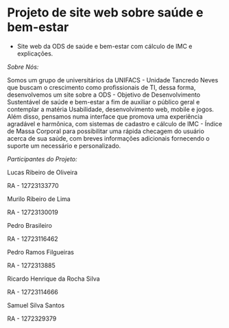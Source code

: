 # Projeto de site web sobre saúde e bem-estar
- Site web da ODS de saúde e bem-estar com cálculo de IMC e explicações.


*Sobre Nós:*

Somos um grupo de universitários da UNIFACS - Unidade Tancredo Neves que buscam o crescimento como profissionais de TI, dessa forma, desenvolvemos um site sobre a ODS - Objetivo de Desenvolvimento Sustentável de saúde e bem-estar a fim de auxiliar o público geral e contemplar a matéria Usabilidade, desenvolvimento web, mobile e jogos. Além disso, pensamos numa interface que promova uma experiência agradável e harmônica, com sistemas de cadastro e cálculo de IMC - Índice de Massa Corporal para possibilitar uma rápida checagem do usuário acerca de sua saúde, com breves informações adicionais fornecendo o suporte um necessário e personalizado.

*Participantes do Projeto:*

Lucas Ribeiro de Oliveira

RA - 12723133770

Murilo Ribeiro de Lima 

RA - 12723130019

Pedro Brasileiro

RA - 12723116462

Pedro Ramos Filgueiras

RA - 1272313885

Ricardo Henrique da Rocha Silva

RA - 12723114666

Samuel Silva Santos

RA - 1272329379

